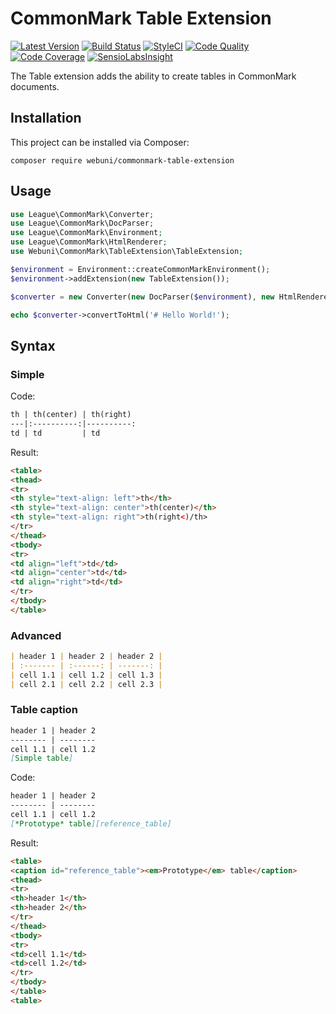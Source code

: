 CommonMark Table Extension
==========================

[![Latest Version](https://img.shields.io/packagist/v/webuni/commonmark-table-extension.svg?style=flat-square)](https://packagist.org/packages/webuni/commonmark-table-extension)
[![Build Status](https://img.shields.io/travis/webuni/commonmark-table-extension.svg?style=flat-square)](https://travis-ci.org/webuni/commonmark-table-extension)
[![StyleCI](https://styleci.io/repos/36301048/shield)](https://styleci.io/repos/36301048)
[![Code Quality](https://img.shields.io/scrutinizer/g/webuni/commonmark-table-extension.svg?style=flat-square)](https://scrutinizer-ci.com/g/webuni/commonmark-table-extension/code-structure)
[![Code Coverage](https://img.shields.io/scrutinizer/coverage/g/webuni/commonmark-table-extension.svg?style=flat-square)](https://scrutinizer-ci.com/g/webuni/commonmark-table-extension)
[![SensioLabsInsight](https://img.shields.io/sensiolabs/i/d7a0bce6-6a3a-4b3c-abb1-0b69ad10513b.svg?style=flat-square)](https://insight.sensiolabs.com/projects/d7a0bce6-6a3a-4b3c-abb1-0b69ad10513b)

The Table extension adds the ability to create tables in CommonMark documents.

Installation
------------

This project can be installed via Composer:

    composer require webuni/commonmark-table-extension

Usage
-----

```php
use League\CommonMark\Converter;
use League\CommonMark\DocParser;
use League\CommonMark\Environment;
use League\CommonMark\HtmlRenderer;
use Webuni\CommonMark\TableExtension\TableExtension;

$environment = Environment::createCommonMarkEnvironment();
$environment->addExtension(new TableExtension());

$converter = new Converter(new DocParser($environment), new HtmlRenderer($environment));

echo $converter->convertToHtml('# Hello World!');
```

Syntax
------

### Simple

Code:
```markdown
th | th(center) | th(right)
---|:----------:|----------:
td | td         | td
```

Result:
```html
<table>
<thead>
<tr>
<th style="text-align: left">th</th>
<th style="text-align: center">th(center)</th>
<th style="text-align: right">th(right<)/th>
</tr>
</thead>
<tbody>
<tr>
<td align="left">td</td>
<td align="center">td</td>
<td align="right">td</td>
</tr>
</tbody>
</table>
```

### Advanced

```markdown
| header 1 | header 2 | header 2 |
| :------- | :------: | -------: |
| cell 1.1 | cell 1.2 | cell 1.3 |
| cell 2.1 | cell 2.2 | cell 2.3 |
```

### Table caption

```markdown
header 1 | header 2
-------- | --------
cell 1.1 | cell 1.2
[Simple table]
```

Code:
```markdown
header 1 | header 2
-------- | --------
cell 1.1 | cell 1.2
[*Prototype* table][reference_table]
```

Result:
```html
<table>
<caption id="reference_table"><em>Prototype</em> table</caption>
<thead>
<tr>
<th>header 1</th>
<th>header 2</th>
</tr>
</thead>
<tbody>
<tr>
<td>cell 1.1</td>
<td>cell 1.2</td>
</tr>
</tbody>
</table>
<table>
```
